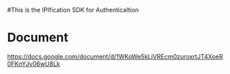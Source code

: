 
#This is the IPIfication SDK for Authenticaltion

# Document

https://docs.google.com/document/d/1WKoWe5kLiVREcm0zuroxrtJT4XoeR0FKnYJv06wU8Lk

